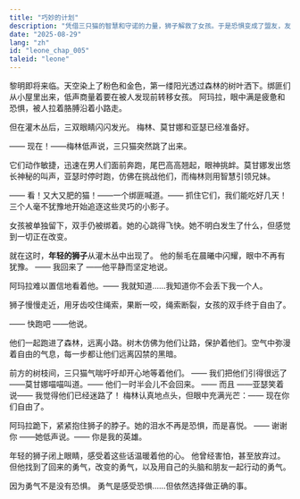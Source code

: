 ```yaml
---
title: "巧妙的计划"
description: "凭借三只猫的智慧和守诺的力量，狮子解救了女孩。于是恐惧变成了盟友，友谊成为了救赎，命运化为传奇。"
date: "2025-08-29"
lang: "zh"
id: "leone_chap_005"
taleid: "leone"
---
```


黎明即将来临。天空染上了粉色和金色，第一缕阳光透过森林的树叶洒下。绑匪们从小屋里出来，低声商量着要在被人发现前转移女孩。
阿玛拉，眼中满是疲惫和恐惧，被人拉着胳膊沿着小路走。

但在灌木丛后，三双眼睛闪闪发光。
梅林、莫甘娜和亚瑟已经准备好。

—— 现在！——梅林低声说，三只猫突然跳了出来。

它们动作敏捷，迅速在男人们面前奔跑，尾巴高高翘起，眼神挑衅。莫甘娜发出悠长神秘的叫声，亚瑟时停时跑，仿佛在挑战他们，而梅林则用智慧引领兄妹。

—— 看！又大又肥的猫！——一个绑匪喊道。—— 抓住它们，我们能吃好几天！
三个人毫不犹豫地开始追逐这些灵巧的小影子。

女孩被单独留下，双手仍被绑着。她的心跳得飞快。她不明白发生了什么，但感觉到一切正在改变。

就在这时，**年轻的狮子**从灌木丛中出现了。
他的鬃毛在晨曦中闪耀，眼中不再有犹豫。
—— 我回来了 ——他平静而坚定地说。

阿玛拉难以置信地看着他。—— 我就知道……我知道你不会丢下我一个人。

狮子慢慢走近，用牙齿咬住绳索，果断一咬，绳索断裂，女孩的双手终于自由了。

—— 快跑吧 ——他说。

他们一起跑进了森林，远离小路。树木仿佛为他们让路，保护着他们。空气中弥漫着自由的气息，每一步都让他们远离囚禁的黑暗。

前方的树枝间，三只猫气喘吁吁却开心地等着他们。
—— 我们把他们引得很远了 ——莫甘娜喵喵叫道。—— 他们一时半会儿不会回来。
—— 而且 ——亚瑟笑着说—— 我觉得他们已经迷路了！
梅林认真地点头，但眼中充满光芒：—— 现在你们自由了。

阿玛拉跪下，紧紧抱住狮子的脖子。她的泪水不再是恐惧，而是喜悦。
—— 谢谢你 ——她低声说。—— 你是我的英雄。

年轻的狮子闭上眼睛，感受着这些话温暖着他的心。
他曾经害怕，甚至放弃过。但他找到了回来的勇气，改变的勇气，以及用自己的头脑和朋友一起行动的勇气。

因为勇气不是没有恐惧。
勇气是感受恐惧……但依然选择做正确的事。
